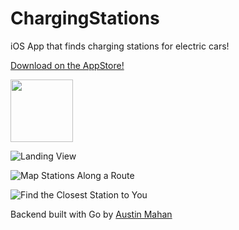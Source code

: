 # ChargingStations
iOS App that finds charging stations for electric cars!

[Download on the AppStore!](https://itunes.apple.com/us/app/trip-charge-map-stations-along/id1186368321?ls=1&mt=8)

[<img src="https://visittucsonorg.s3-us-west-1.amazonaws.com/apple-app-store-logo_0.png" style="width:100px">](https://itunes.apple.com/us/app/trip-charge-map-stations-along/id1186368321?ls=1&mt=8)

![Landing View](http://a4.mzstatic.com/us/r30/Purple122/v4/a7/39/71/a739713f-e7fd-ff69-06af-89cc3900d570/screen696x696.jpeg)

![Map Stations Along a Route](http://a4.mzstatic.com/us/r30/Purple111/v4/11/b2/5a/11b25aeb-18a1-9c2f-5715-abd35b657b9a/screen696x696.jpeg)

![Find the Closest Station to You](http://a4.mzstatic.com/us/r30/Purple111/v4/72/c9/bf/72c9bfd0-ff32-cadc-b6c5-9c2ce83ccb1f/screen696x696.jpeg)

Backend built with Go by [Austin Mahan](https://github.com/AustinMahan/q3Project)
